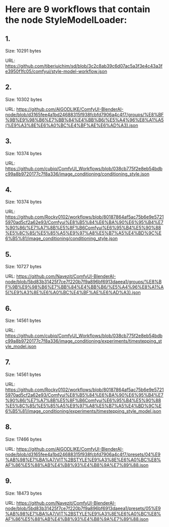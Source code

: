 # Here are 9 workflows that contain the node StyleModelLoader:

## 1. 

Size: 10291 bytes

URL: https://github.com/tiberiuichim/sd/blob/3c2c8ab39c6d07ac5a3f3e4c43a3fe3950f1fc05/comfyui/style-model-workflow.json

## 2. 

Size: 10302 bytes

URL: https://github.com/AIGODLIKE/ComfyUI-BlenderAI-node/blob/d3165fee4a1bd24688315f938fcbfd7906a4c4f7/groups/%E8%BF%9B%E9%98%B6%E7%BB%84%E4%BB%B6/%E5%A4%96%E8%A1%A5(%E9%A3%8E%E6%A0%BC%E4%BF%AE%E6%AD%A3).json

## 3. 

Size: 10374 bytes

URL: https://github.com/cubiq/ComfyUI_Workflows/blob/038cb775f2e8eb54bdbc99a8b9720177c7f8a336/image_conditioning/conditioning_style.json

## 4. 

Size: 10374 bytes

URL: https://github.com/Rocky0102/workflows/blob/80187864af5ac75b6e9e57215970ad5cf2a62e93/Comfyui%E8%B5%84%E6%BA%90%E6%95%B4%E7%90%86/%E7%A7%8B%E5%8F%B6Comfyui%E6%95%B4%E5%90%88%E5%8C%85/%E5%85%A5%E9%97%A8%E5%B7%A5%E4%BD%9C%E6%B5%81/image_conditioning/conditioning_style.json

## 5. 

Size: 10727 bytes

URL: https://github.com/Navezjt/ComfyUI-BlenderAI-node/blob/5bd83b31425f7ce7f220b7f9a896bf6913daeea1/groups/%E8%BF%9B%E9%98%B6%E7%BB%84%E4%BB%B6/%E5%A4%96%E8%A1%A5(%E9%A3%8E%E6%A0%BC%E4%BF%AE%E6%AD%A3).json

## 6. 

Size: 14561 bytes

URL: https://github.com/cubiq/ComfyUI_Workflows/blob/038cb775f2e8eb54bdbc99a8b9720177c7f8a336/image_conditioning/experiments/timestepping_style_model.json

## 7. 

Size: 14561 bytes

URL: https://github.com/Rocky0102/workflows/blob/80187864af5ac75b6e9e57215970ad5cf2a62e93/Comfyui%E8%B5%84%E6%BA%90%E6%95%B4%E7%90%86/%E7%A7%8B%E5%8F%B6Comfyui%E6%95%B4%E5%90%88%E5%8C%85/%E5%85%A5%E9%97%A8%E5%B7%A5%E4%BD%9C%E6%B5%81/image_conditioning/experiments/timestepping_style_model.json

## 8. 

Size: 17466 bytes

URL: https://github.com/AIGODLIKE/ComfyUI-BlenderAI-node/blob/d3165fee4a1bd24688315f938fcbfd7906a4c4f7/presets/04%E9%AB%98%E7%BA%A7/VIT%2BSTYLE%E9%A3%8E%E6%A0%BC%E8%AF%86%E5%88%AB%E4%B8%93%E4%B8%9A%E7%89%88.json

## 9. 

Size: 18473 bytes

URL: https://github.com/Navezjt/ComfyUI-BlenderAI-node/blob/5bd83b31425f7ce7f220b7f9a896bf6913daeea1/presets/05%E9%AB%98%E7%BA%A7/VIT%2BSTYLE%E9%A3%8E%E6%A0%BC%E8%AF%86%E5%88%AB%E4%B8%93%E4%B8%9A%E7%89%88.json

